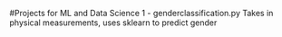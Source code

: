 #Projects for ML and Data Science 
1 - genderclassification.py
Takes in physical measurements, uses sklearn to predict gender